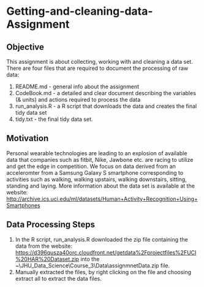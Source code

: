 Getting-and-cleaning-data-Assignment
====================================

Objective
---------
This assignment is about collecting, working with and cleaning a data set. There are four files that are required to document the processing of raw data:  
  1. README.md - general info about the assignment  
  2. CodeBook.md - a detailed and clear document describing the variables (& units) and actions required to process the data  
  3. run_analysis.R - a R script that downloads the data and creates the final tidy data set  
  4. tidy.txt - the final tidy data set.  

Motivation
----------
Personal wearable technologies are leading to an explosion of available data that companies such as fitbit, Nike, Jawbone etc. are racing to utilize and get the edge in competition. We focus on data derived from an acceleromter from a Samsung Galaxy S smartphone corresponding to activities such as walking, walking upstairs, walking downstairs, sitting, standing and laying. More information about the data set is available at the website: http://archive.ics.uci.edu/ml/datasets/Human+Activity+Recognition+Using+Smartphones 

Data Processing Steps
---------------------  
1. In the R script, run_analysis.R downloaded the zip file containing the data from the website: https://d396qusza40orc.cloudfront.net/getdata%2Fprojectfiles%2FUCI%20HAR%20Dataset.zip into the ~\JHU_Data_Science\Course_3\Data\assignmnetData.zip file. 
2. Manually extracted the files, by right clicking on the file and choosing extract all to extract the data files.




